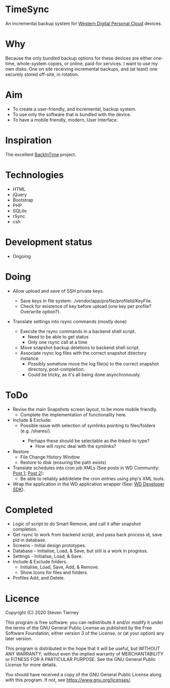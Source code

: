 # TimeSync
An incremental backup system for [Western Digital Personal Cloud](https://shop.westerndigital.com/en-gb/c/nas-and-cloud-storage) devices.

# Why
Because the only bundled backup options for these devices are either one-time, whole-system copies, or online, paid-for services.
I want to use my own disks: One on site receiving incremental backups, and (at least) one securely stored off-site, in rotation.

# Aim
- To create a user-friendly, and incremental, backup system.
- To use only the software that is bundled with the device.
- To have a mobile friendly, modern, User Interface.

# Inspiration
The excellent [BackInTime](https://github.com/bit-team/backintime) project.

# Technologies
- HTML
- jQuery
- Bootstrap
- PHP
- SQLite
- rSync
- csh

# Development status
- Ongoing

# Doing
- Allow upload and save of SSH private keys.
  - Save keys in file system: ./vendor/app/profile/profileId/KeyFile.
  - Check for existence of key before upload (one key per profile? Overwrite option?).

- Translate settings into rsync commands (mostly done)
  - Execute the rsync commands in a backend shell script.
    - Need to be able to get status
    - Only one rsync call at a time
  - Move snapshot backup deletions to backend shell script.
  - Associate rsync log files with the correct snapshot directory instance.
    - Possibly somehow move the log file(s) to the correct snapshot directory, post-completion.
    - Could be tricky, as it's all being done asynchronously.

# ToDo
- Revise the main Snapshots screen layout, to be more mobile friendly.
  - Complete the implementation of functionality here.
- Include & Exclude:
  - Possible issue with selection of symlinks pointing to files/folders (e.g. /shares/<share>).
    - Perhaps these should be selectable as the linked-to type?
      - How will rsync deal with the symlinks?
- Restore
  - File Change History Window
  - Restore to disk (ensuring the path exists)
- Translate schedules into cron job XMLs (See posts in WD Community: [Post 1](https://community.wd.com/t/crontab-on-mycloud-ex2/98653/21); [Post 2](https://community.wd.com/t/nas-to-usb-automatic-incremental-backup/193625)):
  - Be able to reliably add/delete the cron entries using php's XML tools.
- Wrap the application in the WD application wrapper (See: [WD Developer SDK](https://developer.westerndigital.com/develop/wd/sdk.html#intro)).

# Completed
- Logic of script to do Smart Remove, and call it after snapshot completion.
- Get rsync to work from backend script, and pass back process id, save pid in database.
- Screens - Initial design prototypes.
- Database - Initialise, Load, & Save, but still is a work in progress.
- Settings - Initialise, Load, & Save.
- Include & Exclude folders.
  - Initialise, Load, Save, Add, & Remove.
  - Show Icons for files and folders.
- Profiles Add, and Delete.

# Licence
Copyright (C) 2020 Steven Tierney

This program is free software: you can redistribute it and/or modify
it under the terms of the GNU General Public License as published by
the Free Software Foundation, either version 3 of the License, or
(at your option) any later version.

This program is distributed in the hope that it will be useful,
but WITHOUT ANY WARRANTY; without even the implied warranty of
MERCHANTABILITY or FITNESS FOR A PARTICULAR PURPOSE.  See the
GNU General Public License for more details.

You should have received a copy of the GNU General Public License
along with this program.  If not, see <https://www.gnu.org/licenses/>.
